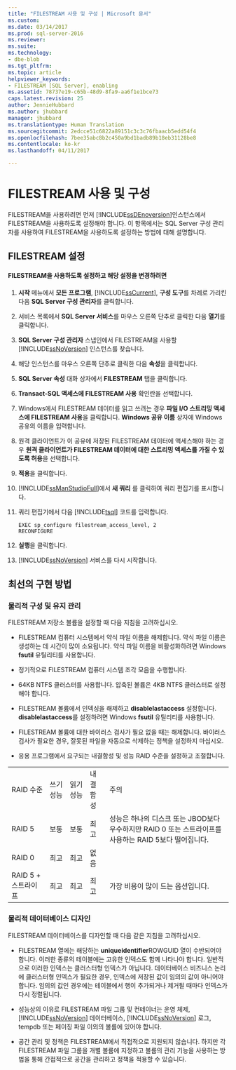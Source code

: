 ```yaml
---
title: "FILESTREAM 사용 및 구성 | Microsoft 문서"
ms.custom: 
ms.date: 03/14/2017
ms.prod: sql-server-2016
ms.reviewer: 
ms.suite: 
ms.technology:
- dbe-blob
ms.tgt_pltfrm: 
ms.topic: article
helpviewer_keywords:
- FILESTREAM [SQL Server], enabling
ms.assetid: 78737e19-c65b-48d9-8fa9-aa6f1e1bce73
caps.latest.revision: 25
author: JennieHubbard
ms.author: jhubbard
manager: jhubbard
ms.translationtype: Human Translation
ms.sourcegitcommit: 2edcce51c6822a89151c3c3c76fbaacb5edd54f4
ms.openlocfilehash: 7bee35abc8b2c450a9bd1badb89b18eb31128be8
ms.contentlocale: ko-kr
ms.lasthandoff: 04/11/2017

---
```

# <a name="enable-and-configure-filestream"></a>FILESTREAM 사용 및 구성
  FILESTREAM을 사용하려면 먼저 [!INCLUDE[ssDEnoversion](../../includes/ssdenoversion-md.md)]인스턴스에서 FILESTREAM을 사용하도록 설정해야 합니다. 이 항목에서는 SQL Server 구성 관리자를 사용하여 FILESTREAM을 사용하도록 설정하는 방법에 대해 설명합니다.  
  
##  <a name="enabling"></a> FILESTREAM 설정  
  
#### <a name="to-enable-and-change-filestream-settings"></a>FILESTREAM을 사용하도록 설정하고 해당 설정을 변경하려면  
  
1.  **시작** 메뉴에서 **모든 프로그램**, [!INCLUDE[ssCurrent](../../includes/sscurrent-md.md)], **구성 도구**를 차례로 가리킨 다음 **SQL Server 구성 관리자**를 클릭합니다.  
  
2.  서비스 목록에서 **SQL Server 서비스**를 마우스 오른쪽 단추로 클릭한 다음 **열기**를 클릭합니다.  
  
3.  **SQL Server 구성 관리자** 스냅인에서 FILESTREAM을 사용할 [!INCLUDE[ssNoVersion](../../includes/ssnoversion-md.md)] 인스턴스를 찾습니다.  
  
4.  해당 인스턴스를 마우스 오른쪽 단추로 클릭한 다음 **속성**을 클릭합니다.  
  
5.  **SQL Server 속성** 대화 상자에서 **FILESTREAM** 탭을 클릭합니다.  
  
6.  **Transact-SQL 액세스에 FILESTREAM 사용** 확인란을 선택합니다.  
  
7.  Windows에서 FILESTREAM 데이터를 읽고 쓰려는 경우 **파일 I/O 스트리밍 액세스에 FILESTREAM 사용**을 클릭합니다. **Windows 공유 이름** 상자에 Windows 공유의 이름을 입력합니다.  
  
8.  원격 클라이언트가 이 공유에 저장된 FILESTREAM 데이터에 액세스해야 하는 경우 **원격 클라이언트가 FILESTREAM 데이터에 대한 스트리밍 액세스를 가질 수 있도록 허용**을 선택합니다.  
  
9. **적용**을 클릭합니다.  
  
10. [!INCLUDE[ssManStudioFull](../../includes/ssmanstudiofull-md.md)]에서 **새 쿼리** 를 클릭하여 쿼리 편집기를 표시합니다.  
  
11. 쿼리 편집기에서 다음 [!INCLUDE[tsql](../../includes/tsql-md.md)] 코드를 입력합니다.  
  
    ```tsql  
    EXEC sp_configure filestream_access_level, 2  
    RECONFIGURE  
    ```  
  
12. **실행**을 클릭합니다.  
  
13. [!INCLUDE[ssNoVersion](../../includes/ssnoversion-md.md)] 서비스를 다시 시작합니다.  
  
  
##  <a name="best"></a> 최선의 구현 방법  
  
###  <a name="config"></a> 물리적 구성 및 유지 관리  
 FILESTREAM 저장소 볼륨을 설정할 때 다음 지침을 고려하십시오.  
  
-   FILESTREAM 컴퓨터 시스템에서 약식 파일 이름을 해제합니다. 약식 파일 이름은 생성하는 데 시간이 많이 소요됩니다. 약식 파일 이름을 비활성화하려면 Windows **fsutil** 유틸리티를 사용합니다.  
  
-   정기적으로 FILESTREAM 컴퓨터 시스템 조각 모음을 수행합니다.  
  
-   64KB NTFS 클러스터를 사용합니다. 압축된 볼륨은 4KB NTFS 클러스터로 설정해야 합니다.  
  
-   FILESTREAM 볼륨에서 인덱싱을 해제하고 **disablelastaccess** 설정합니다. **disablelastaccess**를 설정하려면 Windows **fsutil** 유틸리티를 사용합니다.  
  
-   FILESTREAM 볼륨에 대한 바이러스 검사가 필요 없을 때는 해제합니다. 바이러스 검사가 필요한 경우, 잘못된 파일을 자동으로 삭제하는 정책을 설정하지 마십시오.  
  
-   응용 프로그램에서 요구되는 내결함성 및 성능 RAID 수준을 설정하고 조절합니다.  
  
||||||  
|-|-|-|-|-|  
|RAID 수준|쓰기 성능|읽기 성능|내결함성|주의|  
|RAID 5|보통|보통|최고|성능은 하나의 디스크 또는 JBOD보다 우수하지만 RAID 0 또는 스트라이프를 사용하는 RAID 5보다 떨어집니다.|  
|RAID 0|최고|최고|없음||  
|RAID 5 + 스트라이프|최고|최고|최고|가장 비용이 많이 드는 옵션입니다.|  
  
  
###  <a name="database"></a> 물리적 데이터베이스 디자인  
 FILESTREAM 데이터베이스를 디자인할 때 다음 같은 지침을 고려하십시오.  
  
-   FILESTREAM 열에는 해당하는 **uniqueidentifier**ROWGUID 열이 수반되어야 합니다. 이러한 종류의 테이블에는 고유한 인덱스도 함께 나타나야 합니다. 일반적으로 이러한 인덱스는 클러스터형 인덱스가 아닙니다. 데이터베이스 비즈니스 논리에 클러스터형 인덱스가 필요한 경우, 인덱스에 저장된 값이 임의의 값이 아니어야 합니다. 임의의 값인 경우에는 테이블에서 행이 추가되거나 제거될 때마다 인덱스가 다시 정렬됩니다.  
  
-   성능상의 이유로 FILESTREAM 파일 그룹 및 컨테이너는 운영 체제, [!INCLUDE[ssNoVersion](../../includes/ssnoversion-md.md)] 데이터베이스, [!INCLUDE[ssNoVersion](../../includes/ssnoversion-md.md)] 로그, tempdb 또는 페이징 파일 이외의 볼륨에 있어야 합니다.  
  
-   공간 관리 및 정책은 FILESTREAM에서 직접적으로 지원되지 않습니다. 하지만 각 FILESTREAM 파일 그룹을 개별 볼륨에 지정하고 볼륨의 관리 기능을 사용하는 방법을 통해 간접적으로 공간을 관리하고 정책을 적용할 수 있습니다.  
  
  
